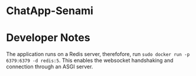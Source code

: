 # ChatApp-Senami

# Developer Notes
The application runs on a Redis server, therefofore, run `sudo docker run -p 6379:6379 -d redis:5`. This enables the websocket handshaking and connection through an ASGI server.

